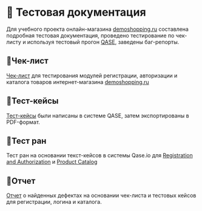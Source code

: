 # 📝 Тестовая документация

Для учебного проекта онлайн-магазина [demoshopping.ru](https://demoshopping.ru/) составлена подробная тестовая документация, проведено тестирование по чек-листу и используя тестовый прогон [QASE](https://app.qase.io), заведены баг-репорты.

## 📌Чек-лист

[Чек-лист](https://docs.google.com/spreadsheets/d/1NtJxAYc4b3UmltKsxwuzqsysUFrU6yjPwWvHSFvh348/edit?usp=sharing) для тестирования модулей регистрации, авторизации и каталога товаров интернет-магазина [demoshopping.ru](https://demoshopping.ru/)

## 📌Тест-кейсы
[Тест-кейсы](https://github.com/Ulyana-Vlasenko/docs/blob/main/Test%20cases%20in%20QASE%20for%20demoshopping.ru.pdf.pdf) были написаны в системе QASE, затем экспортированы в PDF-формат.

## 📌Тест ран

Тест ран на основании текст-кейсов в системы Qase.io для [Registration and Authorization](https://github.com/Ulyana-Vlasenko/docs/blob/main/Test%20run%20Registration%20and%20Authorization.pdf) и [Product Catalog](https://github.com/Ulyana-Vlasenko/docs/blob/main/Test%20run%20Product%20catalog.pdf)

## 📌Отчет

[Отчет](https://github.com/Ulyana-Vlasenko/docs/blob/main/%D0%9E%D1%82%D1%87%D0%B5%D1%82%D1%8B%20%D0%BE%20%D0%B4%D0%B5%D1%84%D0%B5%D0%BA%D1%82%D0%B5%20%D0%B2%20yourtrack.xlsx) о найденных дефектах на основании чек-листа и тестовых кейсов для регистрации, логина и каталога.
